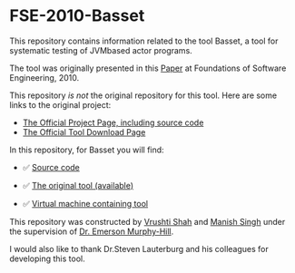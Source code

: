 # FSE-2010-Basset

This repository contains information related to the tool Basset, a tool for systematic testing of JVMbased
actor programs.

The tool was originally presented in this [Paper](http://dl.acm.org/citation.cfm?id=1882349) at Foundations of Software Engineering, 2010.

This repository _is not_ the original repository for this tool. Here are some links to the original project:

+ [The Official Project Page, including source code](http://mir.cs.illinois.edu/basset/)
+ [The Official Tool Download Page](http://mir.cs.illinois.edu/basset/)

In this repository, for Basset you will find:

+ :white_check_mark: [Source code](https://github.com/SoftwareEngineeringToolDemos/FSE-2010-Basset/tree/master/jpf/jpf-actor)
- :white_check_mark: [The original tool (available)](https://github.com/SoftwareEngineeringToolDemos/FSE-2010-Basset/tree/master/jpf) 
* :white_check_mark: [Virtual machine containing tool](https://drive.google.com/drive/u/0/folders/0B3GbPov8x279UFNIOFJGN1hlUEk)

This repository was constructed by [Vrushti Shah](https://github.com/vrushti1991) and [Manish Singh](https://github.com/manish211) under the supervision of [Dr. Emerson Murphy-Hill](https://github.com/CaptainEmerson).

 I would also like to thank  Dr.Steven Lauterburg and his colleagues for developing this tool.
